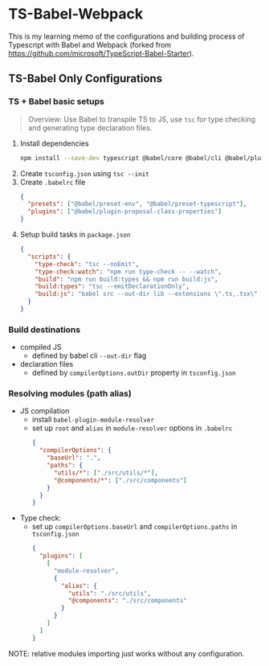 # TS-Babel-Webpack

This is my learning memo of the configurations and building process of Typescript with Babel and Webpack (forked from https://github.com/microsoft/TypeScript-Babel-Starter).

## TS-Babel Only Configurations

### TS + Babel basic setups

> Overview: Use Babel to transpile TS to JS, use `tsc` for type checking and generating type declaration files.

1. Install dependencies
   ```bash
   npm install --save-dev typescript @babel/core @babel/cli @babel/plugin-proposal-class-properties @babel/preset-env @babel/preset-typescript
   ```
2. Create `tsconfig.json` using `tsc --init`
3. Create `.babelrc` file
   ```json
   {
     "presets": ["@babel/preset-env", "@babel/preset-typescript"],
     "plugins": ["@babel/plugin-proposal-class-properties"]
   }
   ```
4. Setup build tasks in `package.json`
   ```json
   {
     "scripts": {
       "type-check": "tsc --noEmit",
       "type-check:watch": "npm run type-check -- --watch",
       "build": "npm run build:types && npm run build:js",
       "build:types": "tsc --emitDeclarationOnly",
       "build:js": "babel src --out-dir lib --extensions \".ts,.tsx\" --source-maps inline"
     }
   }
   ```

### Build destinations

- compiled JS
  - defined by babel cli `--out-dir` flag
- declaration files
  - defined by `compilerOptions.outDir` property in `tsconfig.json`

### Resolving modules (path alias)

- JS compilation
  - install `babel-plugin-module-resolver`
  - set up `root` and `alias` in `module-resolver` options in `.babelrc`
    ```json
    {
      "compilerOptions": {
        "baseUrl": ".",
        "paths": {
          "utils/*": ["./src/utils/*"],
          "@components/*": ["./src/components"]
        }
      }
    }
    ```
- Type check:
  - set up `compilerOptions.baseUrl` and `compilerOptions.paths` in `tsconfig.json`
    ```json
    {
      "plugins": [
        [
          "module-resolver",
          {
            "alias": {
              "utils": "./src/utils",
              "@components": "./src/components"
            }
          }
        ]
      ]
    }
    ```

NOTE: relative modules importing just works without any configuration.
